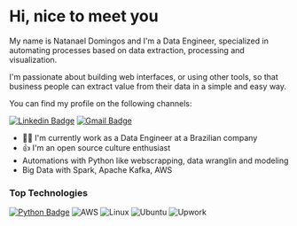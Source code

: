 # Hi, nice to meet you

My name is Natanael Domingos and I'm a Data Engineer, specialized in automating processes based on data extraction, processing and visualization.

I'm passionate about building web interfaces, or using other tools, so that business people can extract value from their data in a simple and easy way.

You can find my profile on the following channels:

[![Linkedin Badge](https://img.shields.io/badge/-Natanael%20Domingos-0a66c2?style=flat-square&logo=Linkedin&logoColor=white&link=https://www.linkedin.com/in/natanaeldsantos/)](https://www.linkedin.com/in/natanaeldsantos/)
[![Gmail Badge](https://img.shields.io/badge/-natanael.developer@gmail.com-ea4335?style=flat-square&logo=Gmail&logoColor=white&link=mailto:natanael.developer@gmail.com)](mailto:natanael.developer@gmail.com)

- 👨‍💻 I'm currently work as a Data Engineer at a Brazilian company
- 👍 I'm an open source culture enthusiast
- Automations with Python like webscrapping, data wranglin and modeling
- Big Data with Spark, Apache Kafka, AWS 

### Top Technologies

[![Python Badge](https://img.shields.io/badge/-Python-3776ab?style=for-the-badge&logo=python&logoColor=white)](#) 
![AWS](https://img.shields.io/badge/AWS-%23FF9900.svg?style=for-the-badge&logo=amazon-aws&logoColor=white)
![Linux](https://img.shields.io/badge/Linux-FCC624?style=for-the-badge&logo=linux&logoColor=black)
![Ubuntu](https://img.shields.io/badge/Ubuntu-E95420?style=for-the-badge&logo=ubuntu&logoColor=white)
![Upwork](https://img.shields.io/badge/UpWork-6FDA44?style=for-the-badge&logo=Upwork&logoColor=white)
